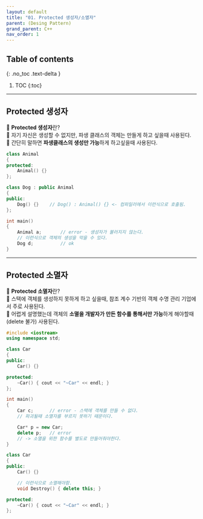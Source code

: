 ```yaml
---
layout: default
title: "01. Protected 생성자/소멸자"
parent: (Desing Pattern)
grand_parent: C++
nav_order: 1
---
```


## Table of contents
{: .no_toc .text-delta }

1. TOC
{:toc}

---

## Protected 생성자

🦄 **Protected 생성자**란?<br>
🦄 자기 자신은 생성할 수 없지만, 파생 클래스의 객체는 만들게 하고 싶을때 사용된다.<br>
🦄 간단히 말하면 **파생클래스의 생성만 가능**하게 하고싶을때 사용된다.

```cpp
class Animal
{
protected:
    Animal() {}
};

class Dog : public Animal
{
public:
    Dog() {}    // Dog() : Animal() {} <- 컴파일러에서 이런식으로 호출됨.
};

int main()
{
    Animal a;       // error - 생성자가 불러지지 않는다.
    // 이런식으로 객체의 생성을 막을 수 있다.
    Dog d;          // ok
}
```

---

## Protected 소멸자

🦄 **Protected 소멸자**란?<br>
🦄 스택에 객체를 생성하지 못하게 하고 싶을때, 참조 계수 기반의 객체 수명 관리 기업에서 주로 사용된다.<br>
🦄 어렵게 설명했는데 객체의 **소멸을 개발자가 만든 함수를 통해서만 가능**하게 해야할때(delete 불가) 사용된다.

```cpp
#include <iostream>
using namespace std;

class Car
{
public:
    Car() {}

protected:
    ~Car() { cout << "~Car" << endl; }
};

int main()
{
    Car c;      // error - 스택에 객체를 만들 수 없다.
    // 파괴될때 소멸자를 부르지 못하기 때문이다.

    Car* p = new Car;
    delete p;   // error
    // -> 소멸을 위한 함수를 별도로 만들어줘야한다.
}
```

```cpp
class Car
{
public:
    Car() {}

    // 이런식으로 소멸해야함.
    void Destroy() { delete this; }

protected:
    ~Car() { cout << "~Car" << endl; }
};
```